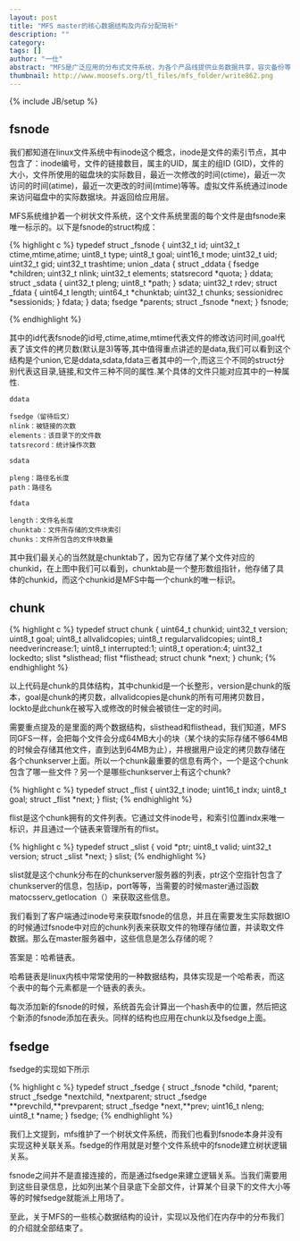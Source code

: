 ```yaml
---
layout: post
title: "MFS master的核心数据结构及内存分配简析"
description: ""
category: 
tags: []
author: "一仕"
abstract: "MFS是广泛应用的分布式文件系统，为各个产品线提供业务数据共享，容灾备份等服务。MFS的实现思路全盘按照google的GFS这篇论文实现的，因此也被认为是GFS的一个开源C实现。对于这样一个分布式文件系统，它的master掌握了几乎系统的所有信息，而本文就是对这些元数据信息的设计和存储进行解析。并借此来加深对分布式文件系统的设计与实现的理解。"
thumbnail: http://www.moosefs.org/tl_files/mfs_folder/write862.png
---
```

{% include JB/setup %}


## fsnode
我们都知道在linux文件系统中有inode这个概念，inode是文件的索引节点，其中包含了：inode编号，文件的链接数目，属主的UID，属主的组ID
(GID)，文件的大小，文件所使用的磁盘块的实际数目，最近一次修改的时间(ctime)，最近一次访问的时间(atime)，最近一次更改的时间(mtime)等等。虚拟文件系统通过inode来访问磁盘中的实际数据块。并返回给应用层。

MFS系统维护着一个树状文件系统，这个文件系统里面的每个文件是由fsnode来唯一标示的。以下是fsnode的struct构成：

{% highlight c %}
typedef struct _fsnode {
    uint32_t id;
    uint32_t ctime,mtime,atime;
    uint8_t type;
    uint8_t goal;
    uint16_t mode;
    uint32_t uid;
    uint32_t gid;
    uint32_t trashtime;
    union _data {
        struct _ddata {
            fsedge *children;
            uint32_t nlink;
            uint32_t elements;
            statsrecord *quota;
        } ddata;
        struct _sdata {
            uint32_t pleng;
            uint8_t *path;
        } sdata;
        uint32_t rdev;
        struct _fdata {
            uint64_t length;
            uint64_t *chunktab;
            uint32_t chunks;
            sessionidrec *sessionids;
        } fdata;
    } data;
    fsedge *parents;
    struct _fsnode *next;
} fsnode;

{% endhighlight %}

其中的id代表fsnode的id号,ctime,atime,mtime代表文件的修改访问时间,goal代表了该文件的拷贝数(默认是3)等等,其中值得重点讲述的是data,我们可以看到这个结构是个union,它是ddata,sdata,fdata三者其中的一个,而这三个不同的struct分别代表这目录,链接,和文件三种不同的属性.某个具体的文件只能对应其中的一种属性.

`ddata`

	fsedge（留待后文）
	nlink：被链接的次数
	elements：该目录下的文件数
	tatsrecord：统计操作次数

`sdata`

	pleng：路径名长度
	path：路径名

`fdata`

	length：文件名长度
	chunktab：文件所存储的文件块索引
	chunks：文件所包含的文件块数量

其中我们最关心的当然就是chunktab了，因为它存储了某个文件对应的chunkid，在上图中我们可以看到，chunktab是一个整形数组指针，他存储了具体的chunkid，而这个chunkid是MFS中每一个chunk的唯一标识。

## chunk
{% highlight c %}
typedef struct chunk {
    uint64_t chunkid;
    uint32_t version;
    uint8_t goal;
    uint8_t allvalidcopies;
    uint8_t regularvalidcopies;
    uint8_t needverincrease:1;
    uint8_t interrupted:1;
    uint8_t operation:4;
    uint32_t lockedto;
    slist *slisthead;
    flist *flisthead;
    struct chunk *next;
} chunk;
{% endhighlight %}

以上代码是chunk的具体结构，其中chunkid是一个长整形，version是chunk的版本，goal是chunk的拷贝数，allvalidcopies是chunk的所有可用拷贝数目，lockto是此chunk在被写入或修改的时候会被锁住一定的时间。

需要重点提及的是里面的两个数据结构，slisthead和flisthead，我们知道，MFS同GFS一样，会把每个文件会分成64MB大小的块（某个块的实际存储不够64MB的时候会存储其他文件，直到达到64MB为止），并根据用户设定的拷贝数存储在各个chunkserver上面。所以一个chunk最重要的信息有两个，一个是这个chunk包含了哪一些文件？另一个是哪些chunkserver上有这个chunk?
    
{% highlight c %}
typedef struct _flist {
    uint32_t inode;
    uint16_t indx;
    uint8_t goal;
    struct _flist *next;
} flist;
{% endhighlight %}

flist是这个chunk拥有的文件列表。它通过文件inode号，和索引位置indx来唯一标识，并且通过一个链表来管理所有的flist。

{% highlight c %}
typedef struct _slist {
    void *ptr;
    uint8_t valid;
    uint32_t version;
    struct _slist *next;
} slist;
{% endhighlight %}

slist就是这个chunk分布在的chunkserver服务器的列表，ptr这个空指针包含了chunkserver的信息，包括ip，port等等，当需要的时候master通过函数matocsserv_getlocation（）来获取这些信息。

我们看到了客户端通过inode号来获取fsnode的信息，并且在需要发生实际数据IO的时候通过fsnode中对应的chunk列表来获取文件的物理存储位置，并读取文件数据。那么在master服务器中，这些信息是怎么存储的呢？

答案是：哈希链表。

哈希链表是linux内核中常常使用的一种数据结构，具体实现是一个哈希表，而这个表中的每个元素都是一个链表的表头。

每次添加新的fsnode的时候，系统首先会计算出一个hash表中的位置，然后把这个新添的fsnode添加在表头。同样的结构也应用在chunk以及fsedge上面。

## fsedge
   fsedge的实现如下所示

{% highlight c %}
typedef struct _fsedge {
    struct _fsnode *child, *parent;
    struct _fsedge *nextchild, *nextparent;
    struct _fsedge **prevchild,**prevparent;
    struct _fsedge *next,**prev;
    uint16_t nleng;
    uint8_t *name;
} fsedge;
{% endhighlight %}
 
我们上文提到，mfs维护了一个树状文件系统，而我们也看到fsnode本身并没有实现这种关联关系。fsedge的作用就是对整个文件系统中的fsnode建立树状逻辑关系。
 
fsnode之间并不是直接连接的，而是通过fsedge来建立逻辑关系。当我们需要用到这些目录信息，比如列出某个目录底下全部文件，计算某个目录下的文件大小等等的时候fsedge就能派上用场了。

至此，关于MFS的一些核心数据结构的设计，实现以及他们在内存中的分布我们的介绍就全部结束了。

